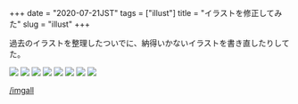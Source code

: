 +++
date = "2020-07-21JST"
tags = ["illust"]
title = "イラストを修正してみた"
slug = "illust"
+++

過去のイラストを整理したついでに、納得いかないイラストを書き直したりしてた。

![](/img/yui_07.png)
![](/img/yui_08.png)
![](/img/yui_14.png)
![](/img/yui_17.png)
![](/img/yui_18.png)
![](/img/yui_24.png)
![](/img/yui_25.png)
![](/img/yui_27.png)

[/imgall](/imgall)

